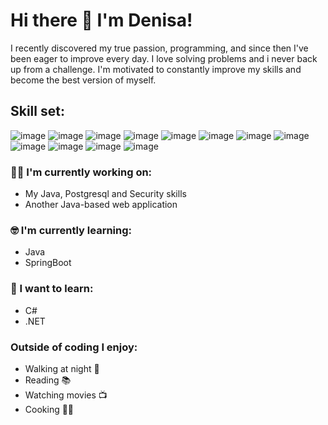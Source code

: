 # Hi there 👋 I'm Denisa!

I recently discovered my true passion, programming, and since then I've been eager to improve every day. I love solving problems and i never back up from a challenge. I'm motivated to constantly improve my skills and become the best version of myself.

## Skill set:


![image](https://github.com/IacobOliver/IacobOliver/assets/119490133/1546a19b-77dc-4f08-9e4a-6e73b049bde5) 
![image](https://github.com/IacobOliver/IacobOliver/assets/119490133/de9c3fb1-6961-461a-a90a-a5763fd1eb77)
![image](https://github.com/IacobOliver/IacobOliver/assets/119490133/0a402c56-490e-429a-afed-08919877b1b3) 
![image](https://github.com/IacobOliver/IacobOliver/assets/119490133/90c3868d-1ef1-47a7-b9cf-b5be5f0e9800) 
![image](https://github.com/IacobOliver/IacobOliver/assets/119490133/b418ba8a-aa13-4e0e-823b-893e0aa972a3) 
![image](https://github.com/IacobOliver/IacobOliver/assets/119490133/2961d1d1-b767-4063-ae73-259888804c5f)
![image](https://github.com/IacobOliver/IacobOliver/assets/119490133/ce88401a-aef6-48af-9cde-1609dbe7da1e)
![image](https://github.com/IacobOliver/IacobOliver/assets/119490133/1a0ba0d4-33bf-43da-ba6e-61d41086caec) 
![image](https://github.com/IacobOliver/IacobOliver/assets/119490133/20cdb7ff-c2b8-4434-9cc1-f73ab465df4f) 
![image](https://github.com/IacobOliver/IacobOliver/assets/119490133/460b2c3f-d348-4526-9ee0-2c8d6121d9e3) 
![image](https://github.com/IacobOliver/IacobOliver/assets/119490133/626ea5cb-2b4a-415f-8062-f1e1134daa13) 
![image](https://github.com/IacobOliver/IacobOliver/assets/119490133/e977cc19-8193-4943-8fc1-db9f2d5018f0)


### :technologist: I'm currently working on:

- My Java, Postgresql and Security skills
- Another Java-based web application

### :nerd_face: I'm currently learning:

- Java
- SpringBoot

### :thinking: I want to learn:

- C#
- .NET

### Outside of coding I enjoy:

- Walking at night 🎉
- Reading 📚
- Watching movies 📺
- Cooking 👨‍🍳
